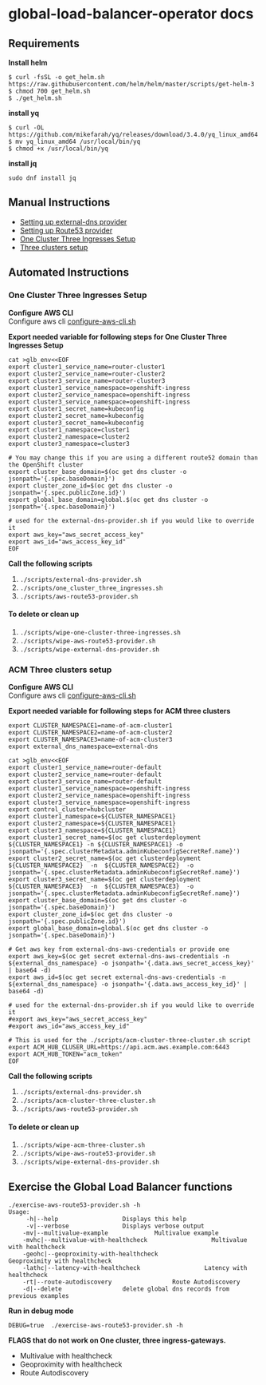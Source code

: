 # global-load-balancer-operator docs 

## Requirements 
**Install helm**
```
$ curl -fsSL -o get_helm.sh https://raw.githubusercontent.com/helm/helm/master/scripts/get-helm-3
$ chmod 700 get_helm.sh
$ ./get_helm.sh
```


**install yq**
```
$ curl -OL https://github.com/mikefarah/yq/releases/download/3.4.0/yq_linux_amd64
$ mv yq_linux_amd64 /usr/local/bin/yq
$ chmod +x /usr/local/bin/yq
```

**install jq**
```
sudo dnf install jq
```

## Manual Instructions  
* [Setting up external-dns provider](external-dns-provider.md)
* [Setting up Route53 provider](aws-route53-provider.md)
* [One Cluster Three Ingresses Setup](one-cluster-three-ingresses.md)
* [Three clusters setup](three-clusters.md)

## Automated Instructions  
### One Cluster Three Ingresses Setup

**Configure AWS CLI**  
Configure aws cli [configure-aws-cli.sh](https://raw.githubusercontent.com/tosin2013/openshift-4-deployment-notes/master/aws/configure-aws-cli.sh)  

**Export needed variable for following steps for One Cluster Three Ingresses Setup**  
```
cat >glb_env<<EOF
export cluster1_service_name=router-cluster1
export cluster2_service_name=router-cluster2
export cluster3_service_name=router-cluster3
export cluster1_service_namespace=openshift-ingress
export cluster2_service_namespace=openshift-ingress
export cluster3_service_namespace=openshift-ingress
export cluster1_secret_name=kubeconfig
export cluster2_secret_name=kubeconfig
export cluster3_secret_name=kubeconfig
export cluster1_namespace=cluster1
export cluster2_namespace=cluster2
export cluster3_namespace=cluster3

# You may change this if you are using a different route52 domain than the OpenShift cluster
export cluster_base_domain=$(oc get dns cluster -o jsonpath='{.spec.baseDomain}')
export cluster_zone_id=$(oc get dns cluster -o jsonpath='{.spec.publicZone.id}')
export global_base_domain=global.$(oc get dns cluster -o jsonpath='{.spec.baseDomain}')

# used for the external-dns-provider.sh if you would like to override it
export aws_key="aws_secret_access_key"
export aws_id="aws_access_key_id"
EOF
```
**Call the following scripts**  
1. `./scripts/external-dns-provider.sh`
2. `./scripts/one_cluster_three_ingresses.sh`
3. `./scripts/aws-route53-provider.sh`

#### To delete or clean up  
1. `./scripts/wipe-one-cluster-three-ingresses.sh`
2. `./scripts/wipe-aws-route53-provider.sh`
3. `./scripts/wipe-external-dns-provider.sh`

### ACM Three clusters setup

**Configure AWS CLI**  
Configure aws cli [configure-aws-cli.sh](https://raw.githubusercontent.com/tosin2013/openshift-4-deployment-notes/master/aws/configure-aws-cli.sh)  

**Export needed variable for following steps for ACM three clusters**  
```
export CLUSTER_NAMESPACE1=name-of-acm-cluster1
export CLUSTER_NAMESPACE2=name-of-acm-cluster2
export CLUSTER_NAMESPACE3=name-of-acm-cluster3
export external_dns_namespace=external-dns

cat >glb_env<<EOF
export cluster1_service_name=router-default
export cluster2_service_name=router-default
export cluster3_service_name=router-default
export cluster1_service_namespace=openshift-ingress
export cluster2_service_namespace=openshift-ingress
export cluster3_service_namespace=openshift-ingress
export control_cluster=hubcluster
export cluster1_namespace=${CLUSTER_NAMESPACE1}
export cluster2_namespace=${CLUSTER_NAMESPACE1}
export cluster3_namespace=${CLUSTER_NAMESPACE1}
export cluster1_secret_name=$(oc get clusterdeployment ${CLUSTER_NAMESPACE1} -n ${CLUSTER_NAMESPACE1} -o jsonpath='{.spec.clusterMetadata.adminKubeconfigSecretRef.name}')
export cluster2_secret_name=$(oc get clusterdeployment  ${CLUSTER_NAMESPACE2}  -n  ${CLUSTER_NAMESPACE2}  -o jsonpath='{.spec.clusterMetadata.adminKubeconfigSecretRef.name}')
export cluster3_secret_name=$(oc get clusterdeployment  ${CLUSTER_NAMESPACE3}  -n  ${CLUSTER_NAMESPACE3}  -o jsonpath='{.spec.clusterMetadata.adminKubeconfigSecretRef.name}')
export cluster_base_domain=$(oc get dns cluster -o jsonpath='{.spec.baseDomain}')
export cluster_zone_id=$(oc get dns cluster -o jsonpath='{.spec.publicZone.id}')
export global_base_domain=global.$(oc get dns cluster -o jsonpath='{.spec.baseDomain}')

# Get aws key from external-dns-aws-credentials or provide one
export aws_key=$(oc get secret external-dns-aws-credentials -n ${external_dns_namespace} -o jsonpath='{.data.aws_secret_access_key}' | base64 -d)
export aws_id=$(oc get secret external-dns-aws-credentials -n ${external_dns_namespace} -o jsonpath='{.data.aws_access_key_id}' | base64 -d)

# used for the external-dns-provider.sh if you would like to override it
#export aws_key="aws_secret_access_key"
#export aws_id="aws_access_key_id"

# This is used for the ./scripts/acm-cluster-three-cluster.sh script
export ACM_HUB_CLUSER_URL=https://api.acm.aws.example.com:6443
export ACM_HUB_TOKEN="acm_token"
EOF
```

**Call the following scripts**  
1. `./scripts/external-dns-provider.sh`
2. `./scripts/acm-cluster-three-cluster.sh `
3. `./scripts/aws-route53-provider.sh`

#### To delete or clean up  
1. `./scripts/wipe-acm-three-cluster.sh`
2. `./scripts/wipe-aws-route53-provider.sh`
3. `./scripts/wipe-external-dns-provider.sh `

## Exercise the Global Load Balancer functions  
```
./exercise-aws-route53-provider.sh -h
Usage:
     -h|--help                  Displays this help
     -v|--verbose               Displays verbose output
    -mv|--multivalue-example             Multivalue example
    -mvhc|--multivalue-with-healthcheck                  Multivalue with healthcheck
    -geohc|--geoproximity-with-healthcheck                  Geoproximity with healthcheck
    -lathc|--latency-with-healthcheck                  Latency with healthcheck
    -rt|--route-autodiscovery                 Route Autodiscovery
    -d|--delete                 delete global dns records from previous examples
```

**Run in debug mode**  
```
DEBUG=true  ./exercise-aws-route53-provider.sh -h
```

**FLAGS that do not work on One cluster, three ingress-gateways.**  
* Multivalue with healthcheck
* Geoproximity with healthcheck
* Route Autodiscovery
